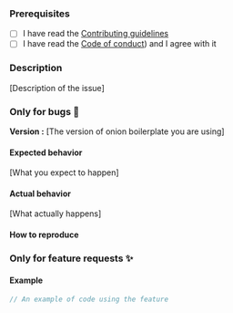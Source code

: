 ### Prerequisites

- [ ] I have read the [Contributing guidelines](https://github.com/beaussart/nest-onion-boilerplate/blob/master/.github/CONTRIBUTING.md)
- [ ] I have read the [Code of conduct](https://github.com/beaussart/nest-onion-boilerplate/blob/master/.github/CODE_OF_CONDUCT.md)) and I agree with it

### Description

[Description of the issue]

### Only for bugs :bug:

**Version :** [The version of onion boilerplate you are using]

#### Expected behavior

[What you expect to happen]

#### Actual behavior

[What actually happens]

#### How to reproduce

### Only for feature requests :sparkles:

#### Example

```js
// An example of code using the feature
```
